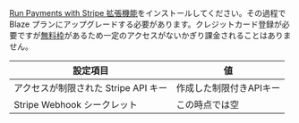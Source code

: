 [Run Payments with Stripe 拡張機能](https://firebase.google.com/products/extensions/stripe-firestore-stripe-payments?hl=ja)をインストールしてください。その過程で Blaze プランにアップグレードする必要があります。クレジットカード登録が必要ですが[無料枠](https://firebase.google.com/pricing?hl=ja)があるため一定のアクセスがないかぎり課金されることはありません。

| 設定項目                             | 値                      |
| ------------------------------------ | ----------------------- |
| アクセスが制限された Stripe API キー | 作成した制限付きAPIキー |
| Stripe Webhook シークレット          | この時点では空          |

